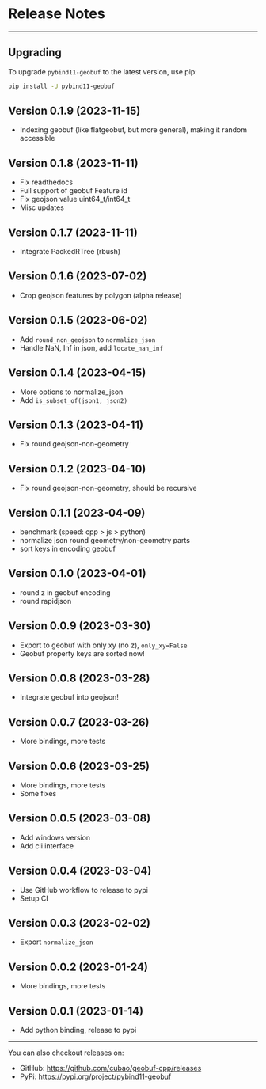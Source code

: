 # Release Notes

---

## Upgrading

To upgrade `pybind11-geobuf` to the latest version, use pip:

```bash
pip install -U pybind11-geobuf
```

## Version 0.1.9 (2023-11-15)

*   Indexing geobuf (like flatgeobuf, but more general), making it random accessible

## Version 0.1.8 (2023-11-11)

*   Fix readthedocs
*   Full support of geobuf Feature id
*   Fix geojson value uint64_t/int64_t
*   Misc updates

## Version 0.1.7 (2023-11-11)

*   Integrate PackedRTree (rbush)

## Version 0.1.6 (2023-07-02)

*   Crop geojson features by polygon (alpha release)

## Version 0.1.5 (2023-06-02)

*   Add `round_non_geojson` to `normalize_json`
*   Handle NaN, Inf in json, add `locate_nan_inf`

## Version 0.1.4 (2023-04-15)

*   More options to normalize_json
*   Add `is_subset_of(json1, json2)`

## Version 0.1.3 (2023-04-11)

*   Fix round geojson-non-geometry

## Version 0.1.2 (2023-04-10)

*   Fix round geojson-non-geometry, should be recursive

## Version 0.1.1 (2023-04-09)

*   benchmark (speed: cpp > js > python)
*   normalize json round geometry/non-geometry parts
*   sort keys in encoding geobuf

## Version 0.1.0 (2023-04-01)

*   round z in geobuf encoding
*   round rapidjson

## Version 0.0.9 (2023-03-30)

*   Export to geobuf with only xy (no z), `only_xy=False`
*   Geobuf property keys are sorted now!

## Version 0.0.8 (2023-03-28)

*   Integrate geobuf into geojson!

## Version 0.0.7 (2023-03-26)

*   More bindings, more tests

## Version 0.0.6 (2023-03-25)

*   More bindings, more tests
*   Some fixes

## Version 0.0.5 (2023-03-08)

*   Add windows version
*   Add cli interface

## Version 0.0.4 (2023-03-04)

*   Use GitHub workflow to release to pypi
*   Setup CI

## Version 0.0.3 (2023-02-02)

*   Export `normalize_json`

## Version 0.0.2 (2023-01-24)

*   More bindings, more tests

## Version 0.0.1 (2023-01-14)

*   Add python binding, release to pypi

---

You can also checkout releases on:

-   GitHub: <https://github.com/cubao/geobuf-cpp/releases>
-   PyPi: <https://pypi.org/project/pybind11-geobuf>
